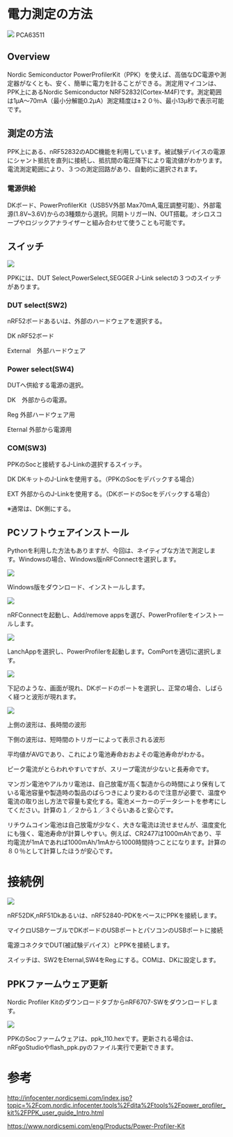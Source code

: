 # 電力測定の方法

![](/img/PPK/PPK.JPG)
PCA63511

## Overview

Nordic Semiconductor PowerProfilerKit（PPK）を使えば、高価なDC電源や測定器がなくとも、安く、簡単に電力を計ることができる。測定用マイコンは、PPK上にあるNordic Semiconductor NRF52832(Cortex-M4F)です。測定範囲は1μA～70ｍA（最小分解能0.2μA）測定精度は±２０％、最小13μ秒で表示可能です。

## 測定の方法

PPK上にある、nRF52832のADC機能を利用しています。被試験デバイスの電源にシャント抵抗を直列に接続し、抵抗間の電圧降下により電流値がわかります。電流測定範囲により、３つの測定回路があり、自動的に選択されます。


### 電源供給

DKボード、PowerProfilerKit（USB5V外部 Max70mA,電圧調整可能）、外部電源(1.8V~3.6V)からの3種類から選択。同期トリガーIN、OUT搭載。オシロスコープやロジックアナライザーと組み合わせて使うことも可能です。

## スイッチ

![](/img/PPK/PPK_F.JPG)

PPKには、DUT Select,PowerSelect,SEGGER J-Link selectの３つのスイッチがあります。

### DUT select(SW2)

nRF52ボードあるいは、外部のハードウェアを選択する。

DK  nRF52ボード

External　外部ハードウェア

### Power select(SW4)

DUTへ供給する電源の選択。

DK　外部からの電源。

Reg 外部ハードウェア用

Eternal 外部から電源用

### COM(SW3)

PPKのSocと接続するJ-Linkの選択するスイッチ。

DK DKキットのJ-Linkを使用する。（PPKのSocをデバックする場合）

EXT 外部からのJ-Linkを使用する。（DKボードのSocをデバックする場合）

※通常は、DK側にする。

## PCソフトウェアインストール

Pythonを利用した方法もありますが、今回は、ネイティブな方法で測定します。Windowsの場合、Windows版nRFConnectを選択します。

![](/img/PPK/PPK_Download1.PNG)

Windows版をダウンロード、インストールします。

![](/img/PPK/nRFConnect.PNG)

nRFConnectを起動し、Add/remove appsを選び、PowerProfilerをインストールします。

![](/img/PPK/nrfconnect2.PNG)

LanchAppを選択し、PowerProfilerを起動します。ComPortを適切に選択します。

![](/img/PPK/nrfconnect3.PNG)

下記のような、画面が現れ、DKボードのポートを選択し、正常の場合、しばらく経つと波形が現れます。

![](/img/PPK/nRFConnect_PowerMeasurement.PNG)

上側の波形は、長時間の波形

下側の波形は、短時間のトリガーによって表示される波形


平均値がAVGであり、これにより電池寿命おおよその電池寿命がわかる。

ピーク電流がとらわれやすいですが、スリープ電流が少ないと長寿命です。

マンガン電池やアルカリ電池は、自己放電が高く製造からの時間により保有している電池容量や製造時の製品のばらつきにより変わるので注意が必要で、温度や電流の取り出し方法で容量も変化する。電池メーカーのデータシートを参考にしてください。計算の１／２から１／３ぐらいあると安心です。

リチウムコイン電池は自己放電が少なく、大きな電流は流せませんが、温度変化にも強く、電池寿命が計算しやすい。例えば、CR2477は1000mAhであり、平均電流が1mAであれば1000mAh/1mAから1000時間持つことになります。計算の８０％として計算したほうが安心です。

# 接続例

![](/img/PPK/Connect.JPG)

nRF52DK,nRF51Dkあるいは、nRF52840-PDKをベースにPPKを接続します。

マイクロUSBケーブルでDKボードのUSBポートとパソコンのUSBポートに接続

電源コネクタでDUT(被試験デバイス）とPPKを接続します。

スイッチは、SW2をEternal,SW4をReg.にする。COMは、DKに設定します。


## PPKファームウェア更新

Nordic Profiler KitのダウンロードタブからnRF6707-SWをダウンロードします。

![](/img/PPK/Download_Software_PPK.PNG)

PPKのSocファームウェアは、ppk_110.hexです。更新される場合は、nRFgoStudioやflash_ppk.pyのファイル実行で更新できます。

# 参考

http://infocenter.nordicsemi.com/index.jsp?topic=%2Fcom.nordic.infocenter.tools%2Fdita%2Ftools%2Fpower_profiler_kit%2FPPK_user_guide_Intro.html

https://www.nordicsemi.com/eng/Products/Power-Profiler-Kit
